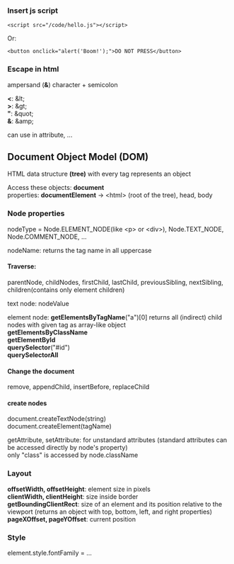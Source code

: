 ### Insert js script
```
<script src="/code/hello.js"></script>
```

Or:
```
<button onclick="alert('Boom!');">DO NOT PRESS</button>
```

### Escape in html
ampersand (**&**) character + semicolon  

**<**: \&lt;  
**>**: \&gt;  
**"**: \&quot;  
**&**: \&amp;

can use in attribute, ...

## Document Object Model (DOM)
HTML data structure **(tree)** with every tag represents an object

Access these objects: **document**  
properties: **documentElement** -> \<html> (root of the tree), head, body

### Node properties
nodeType = Node.ELEMENT_NODE(like \<p> or \<div>), Node.TEXT_NODE, Node.COMMENT_NODE, ...  

nodeName: returns the tag name in all uppercase
  
#### Traverse: 
parentNode, childNodes, firstChild, lastChild, previousSibling, nextSibling, children(contains only element children)  

text node: nodeValue 

element node: **getElementsByTagName**("a")\[0\] returns all (indirect) child nodes with given tag as array-like object  
**getElementsByClassName**  
**getElementById**  
**querySelector**("#id")  
**querySelectorAll**

#### Change the document
remove, appendChild, insertBefore, replaceChild

#### create nodes
document.createTextNode(string)  
document.createElement(tagName)

getAttribute, setAttribute: for unstandard attributes (standard attributes can be accessed directly by node's property)  
only "class" is accessed by node.className

### Layout
**offsetWidth, offsetHeight**: element size in pixels  
**clientWidth, clientHeight**: size inside border  
**getBoundingClientRect**: size of an element and its position relative to the viewport (returns an object with top, bottom, left, and right properties)  
**pageXOffset, pageYOffset**: current position

### Style
element.style.fontFamily = ...
